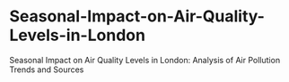 # Seasonal-Impact-on-Air-Quality-Levels-in-London
Seasonal Impact on Air Quality Levels in London: Analysis of Air Pollution Trends and Sources
